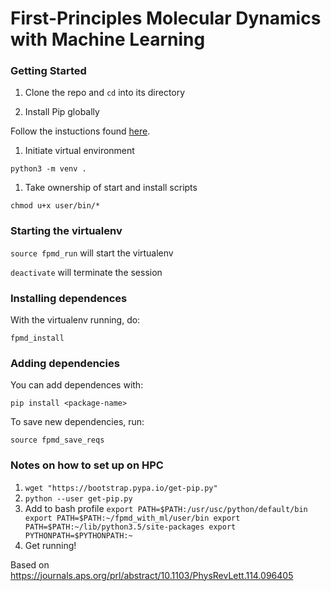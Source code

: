 # First-Principles Molecular Dynamics with Machine Learning

### Getting Started
 
1. Clone the repo and ```cd``` into its directory

1. Install Pip globally

  Follow the instuctions found [here](https://pip.pypa.io/en/stable/installing/).

1. Initiate virtual environment

  ```python3 -m venv .```

1. Take ownership of start and install scripts

  ```chmod u+x user/bin/*```

### Starting the virtualenv

  ```source fpmd_run``` will start the virtualenv

  ```deactivate``` will terminate the session

### Installing dependences

  With the virtualenv running, do:

  ```fpmd_install```

### Adding dependencies

  You can add dependences with:

  ```pip install <package-name>```
  
  To save new dependencies, run:
  
  ```source fpmd_save_reqs```

### Notes on how to set up on HPC

  1. ```wget "https://bootstrap.pypa.io/get-pip.py"```
  1. ```python --user get-pip.py```
  1. Add to bash profile
    ```
    export PATH=$PATH:/usr/usc/python/default/bin
    export PATH=$PATH:~/fpmd_with_ml/user/bin
    export PATH=$PATH:~/lib/python3.5/site-packages
    export PYTHONPATH=$PYTHONPATH:~
    ```
  1. Get running!
  
Based on https://journals.aps.org/prl/abstract/10.1103/PhysRevLett.114.096405
